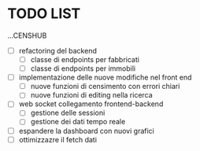   # TODO LIST #

...CENSHUB

- [ ] refactoring del backend  
    - [ ] classe di endpoints per fabbricati
    - [ ] classe di endpoints per immobili
- [ ] implementazione delle nuove modifiche nel front end
    - [ ] nuove funzioni di censimento con errori chiari
    - [ ] nuove funzioni di editing nella ricerca
- [ ] web socket collegamento frontend-backend
    - [ ] gestione delle sessioni 
    - [ ] gestione dei dati tempo reale 
- [ ] espandere la dashboard con nuovi grafici
- [ ] ottimizzazre il fetch dati
